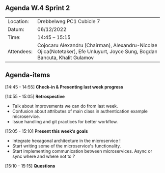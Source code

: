 ## Agenda W.4 Sprint 2
|   |                                                                                                                             |
|---|-----------------------------------------------------------------------------------------------------------------------------|
| Location:| Drebbelweg PC1 Cubicle 7                                                                                                    |
|Datum:| 06/12/2022                                                                                                                  |
|Time: | 14:45 – 15:15                                                                                                               |
|Attendees: | Cojocaru Alexandru (Chairman), Alexandru-Nicolae Ojica(Notetaker), Efe Unluyurt, Joyce Sung, Bogdan Bancuta, Khalit Gulamov |

## Agenda-items

[14:45 - 14:55] **Check-in & Presenting last week progress**

[14:55 - 15:05] **Retrospective**
* Talk about improvements we can do from last week.
* Confusion about attributes of main class in authentication example microservice.
* Issue handling and git practices for better workflow.

[15:05 - 15:10] **Present this week’s goals**
* Integrate hexagonal architecture in the microservice !
* Start writing some of the microservice's functionality.
* Start implementing communication between microservices. Async or sync where and where not to ?

[15:10 - 15:15] **Questions**